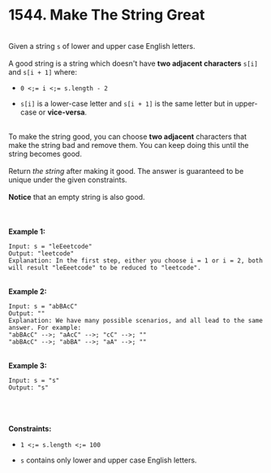 # 1544. Make The String Great

<br />Given a string `s` of lower and upper case English letters.<br />
<br />A good string is a string which doesn't have **two adjacent characters** `s[i]` and `s[i + 1]` where:<br />

* `0 <;= i <;= s.length - 2`

* `s[i]` is a lower-case letter and `s[i + 1]` is the same letter but in upper-case or **vice-versa**.


<br />To make the string good, you can choose **two adjacent** characters that make the string bad and remove them. You can keep doing this until the string becomes good.<br />
<br />Return <em>the string</em> after making it good. The answer is guaranteed to be unique under the given constraints.<br />
<br />**Notice** that an empty string is also good.<br />
<br /> <br />
<br />**Example 1:**<br />
```
Input: s = "leEeetcode"
Output: "leetcode"
Explanation: In the first step, either you choose i = 1 or i = 2, both will result "leEeetcode" to be reduced to "leetcode".
```
<br />**Example 2:**<br />
```
Input: s = "abBAcC"
Output: ""
Explanation: We have many possible scenarios, and all lead to the same answer. For example:
"abBAcC" -->; "aAcC" -->; "cC" -->; ""
"abBAcC" -->; "abBA" -->; "aA" -->; ""
```
<br />**Example 3:**<br />
```
Input: s = "s"
Output: "s"
```
<br /> <br />
<br />**Constraints:**<br />

* `1 <;= s.length <;= 100`

* `s` contains only lower and upper case English letters.